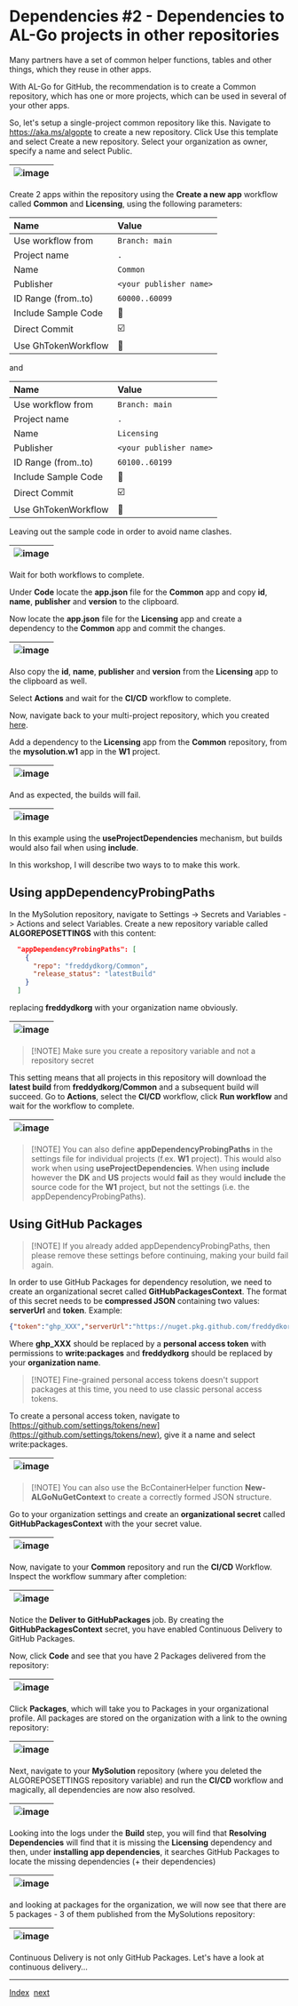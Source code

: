 # Dependencies #2 - Dependencies to AL-Go projects in other repositories

Many partners have a set of common helper functions, tables and other things, which they reuse in other apps.

With AL-Go for GitHub, the recommendation is to create a Common repository, which has one or more projects, which can be used in several of your other apps.

So, let's setup a single-project common repository like this. Navigate to https://aka.ms/algopte to create a new repository. Click Use this template and select Create a new repository. Select your organization as owner, specify a name and select Public.

| ![image](https://github.com/microsoft/AL-Go/assets/10775043/3ac95b12-7e51-4378-9072-d1415b9ed38d) |
|-|

Create 2 apps within the repository using the **Create a new app** workflow called **Common** and **Licensing**, using the following parameters:

| Name | Value |
| :-- | :-- |
| Use workflow from | `Branch: main` |
| Project name | `.` |
| Name | `Common` |
| Publisher | `<your publisher name>` |
| ID Range (from..to) | `60000..60099` |
| Include Sample Code | :black_square_button: |
| Direct Commit | :ballot_box_with_check: |
| Use GhTokenWorkflow | :black_square_button: |

and

| Name | Value |
| :-- | :-- |
| Use workflow from | `Branch: main` |
| Project name | `.` |
| Name | `Licensing` |
| Publisher | `<your publisher name>` |
| ID Range (from..to) | `60100..60199` |
| Include Sample Code | :black_square_button: |
| Direct Commit | :ballot_box_with_check: |
| Use GhTokenWorkflow | :black_square_button: |

Leaving out the sample code in order to avoid name clashes.

| ![image](https://github.com/microsoft/AL-Go/assets/10775043/ce08e813-bf5a-4814-8c56-a6f38cced01d) |
|-|

Wait for both workflows to complete.

Under **Code** locate the **app.json** file for the **Common** app and copy **id**, **name**, **publisher** and **version** to the clipboard.

Now locate the **app.json** file for the **Licensing** app and create a dependency to the **Common** app and commit the changes.

| ![image](https://github.com/microsoft/AL-Go/assets/10775043/29885e4e-072b-46d4-8b22-135adb973d48) |
|-|

Also copy the **id**, **name**, **publisher** and **version** from the **Licensing** app to the clipboard as well.

Select **Actions** and wait for the **CI/CD** workflow to complete.

Now, navigate back to your multi-project repository, which you created [here](Projects.md).

Add a dependency to the **Licensing** app from the **Common** repository, from the **mysolution.w1** app in the **W1** project.

| ![image](https://github.com/microsoft/AL-Go/assets/10775043/40d496fa-64ac-41e3-8b32-d1d33ba17a06) |
|-|

And as expected, the builds will fail.

| ![image](https://github.com/microsoft/AL-Go/assets/10775043/7e7bc6c2-0783-4415-aaac-b2dea56998cf) |
|-|

In this example using the **useProjectDependencies** mechanism, but builds would also fail when using **include**.

In this workshop, I will describe two ways to to make this work.

## Using appDependencyProbingPaths

In the MySolution repository, navigate to Settings -> Secrets and Variables -> Actions and select Variables. Create a new repository variable called **ALGOREPOSETTINGS** with this content:

```json
  "appDependencyProbingPaths": [
    {
      "repo": "freddydkorg/Common",
      "release_status": "latestBuild"
    }
  ]
```

replacing **freddydkorg** with your organization name obviously.

| ![image](https://github.com/microsoft/AL-Go/assets/10775043/0ae5d283-0494-4a3d-b6a0-661092b46e09) |
|-|

> \[!NOTE\]
> Make sure you create a repository variable and not a repository secret

This setting means that all projects in this repository will download the **latest build** from **freddydkorg/Common** and a subsequent build will succeed. Go to **Actions**, select the **CI/CD** workflow, click **Run workflow** and wait for the workflow to complete.

| ![image](https://github.com/microsoft/AL-Go/assets/10775043/b10c3050-dd45-47a0-8c2b-fbeb517c94c2) |
|-|

> \[!NOTE\]
> You can also define **appDependencyProbingPaths** in the settings file for individual projects (f.ex. **W1** project). This would also work when using **useProjectDependencies**.
> When using **include** however the **DK** and **US** projects would **fail** as they would **include** the source code for the **W1** project, but not the settings (i.e. the appDependencyProbingPaths).

## Using GitHub Packages

> \[!NOTE\]
> If you already added appDependencyProbingPaths, then please remove these settings before continuing, making your build fail again.

In order to use GitHub Packages for dependency resolution, we need to create an organizational secret called **GitHubPackagesContext**. The format of this secret needs to be **compressed JSON** containing two values: **serverUrl** and **token**. Example:

```json
{"token":"ghp_XXX","serverUrl":"https://nuget.pkg.github.com/freddydkorg/index.json"}
```

Where **ghp_XXX** should be replaced by a **personal access token** with permissions to **write:packages** and **freddydkorg** should be replaced by your **organization name**.

> \[!NOTE\]
> Fine-grained personal access tokens doesn't support packages at this time, you need to use classic personal access tokens.

To create a personal access token, navigate to [https://github.com/settings/tokens/new](https://github.com/settings/tokens/new), give it a name and select write:packages.

| ![image](https://github.com/microsoft/AL-Go/assets/10775043/48f7a8c5-728b-499d-ab38-1a4726b52da8) |
|-|

> \[!NOTE\]
> You can also use the BcContainerHelper function **New-ALGoNuGetContext** to create a correctly formed JSON structure.

Go to your organization settings and create an **organizational secret** called **GitHubPackagesContext** with the your secret value.

| ![image](https://github.com/microsoft/AL-Go/assets/10775043/f369d7df-fed2-48e7-bf85-aa7924dd9cfa) |
|-|

Now, navigate to your **Common** repository and run the **CI/CD** Workflow. Inspect the workflow summary after completion:

| ![image](https://github.com/microsoft/AL-Go/assets/10775043/39023475-78a3-4be1-9f01-d3a476697c7f) |
|-|

Notice the **Deliver to GitHubPackages** job. By creating the **GitHubPackagesContext** secret, you have enabled Continuous Delivery to GitHub Packages.

Now, click **Code** and see that you have 2 Packages delivered from the repository:

| ![image](https://github.com/microsoft/AL-Go/assets/10775043/3fbf27fb-d0c1-442f-9221-83b1096612b0) |
|-|

Click **Packages**, which will take you to Packages in your organizational profile. All packages are stored on the organization with a link to the owning repository:

| ![image](https://github.com/microsoft/AL-Go/assets/10775043/5d3f7089-7826-4651-8081-9b95d07e0e5e) |
|-|

Next, navigate to your **MySolution** repository (where you deleted the ALGOREPOSETTINGS repository variable) and run the **CI/CD** workflow and magically, all dependencies are now also resolved.

| ![image](https://github.com/microsoft/AL-Go/assets/10775043/a9f12ea7-5414-441b-9e5c-c14ea803f35b) |
|-|

Looking into the logs under the **Build** step, you will find that **Resolving Dependencies** will find that it is missing the **Licensing** dependency and then, under **installing app dependencies**, it searches GitHub Packages to locate the missing dependencies (+ their dependencies)

| ![image](https://github.com/microsoft/AL-Go/assets/10775043/d6504c55-19fc-489f-bdb5-b345f00432c2) |
|-|

and looking at packages for the organization, we will now see that there are 5 packages - 3 of them published from the MySolutions repository:

| ![image](https://github.com/microsoft/AL-Go/assets/10775043/95f989ed-1d88-4cd6-8959-25291d23d569) |
|-|

Continuous Delivery is not only GitHub Packages. Let's have a look at continuous delivery...

______________________________________________________________________

[Index](Index.md)  [next](ContinuousDelivery.md)
